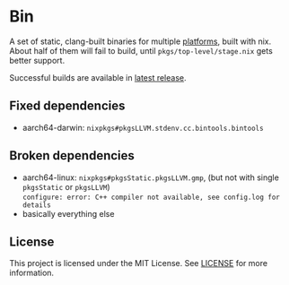 # Bin

A set of static, clang-built binaries for multiple [platforms](https://github.com/nix-systems/default/blob/da67096a3b9bf56a91d16901293e51ba5b49a27e/default.nix), built with nix. About half of them will fail to build, until `pkgs/top-level/stage.nix` gets better support.

Successful builds are available in [latest release](https://github.com/usertam/bin/releases/latest).

## Fixed dependencies
- aarch64-darwin: `nixpkgs#pkgsLLVM.stdenv.cc.bintools.bintools`

## Broken dependencies
- aarch64-linux: `nixpkgs#pkgsStatic.pkgsLLVM.gmp`,  (but not with single `pkgsStatic` or `pkgsLLVM`)  
  `configure: error: C++ compiler not available, see config.log for details`
- basically everything else

## License
This project is licensed under the MIT License. See [LICENSE](LICENSE) for more information.

